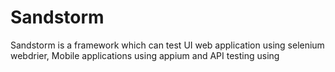 # Sandstorm
Sandstorm is a framework which can test UI web application using selenium webdrier, Mobile applications using appium and API testing using  
